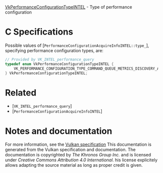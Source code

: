 [VkPerformanceConfigurationTypeINTEL](https://www.khronos.org/registry/vulkan/specs/1.3-extensions/man/html/VkPerformanceConfigurationTypeINTEL.html) - Type of performance configuration

# C Specifications
Possible values of
[`PerformanceConfigurationAcquireInfoINTEL::type_`], specifying
performance configuration types, are:
```c
// Provided by VK_INTEL_performance_query
typedef enum VkPerformanceConfigurationTypeINTEL {
    VK_PERFORMANCE_CONFIGURATION_TYPE_COMMAND_QUEUE_METRICS_DISCOVERY_ACTIVATED_INTEL = 0,
} VkPerformanceConfigurationTypeINTEL;
```

# Related
- [`VK_INTEL_performance_query`]
- [`PerformanceConfigurationAcquireInfoINTEL`]

# Notes and documentation
For more information, see the [Vulkan specification](https://www.khronos.org/registry/vulkan/specs/1.3-extensions/html/vkspec.html)
This documentation is generated from the Vulkan specification and documentation.
The documentation is copyrighted by *The Khronos Group Inc.* and is licensed under *Creative Commons Attribution 4.0 International*.
his license explicitely allows adapting the source material as long as proper credit is given.
        